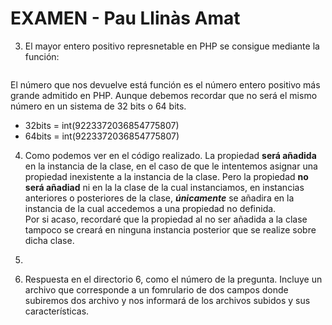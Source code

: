 # EXAMEN - Pau Llinàs Amat

3. El mayor entero positivo represnetable en PHP se consigue mediante la función: 
```PHP_INT_MAX (int)
```
El número que nos devuelve está función es el número entero positivo más grande admitido en PHP. Aunque debemos recordar que no será el mismo número en un sistema de 32 bits o 64 bits.
- 32bits = int(9223372036854775807)
- 64bits = int(9223372036854775807)

4. Como podemos ver en el código realizado. La propiedad **será añadida** en la instancia de la clase, en el caso de que le intentemos asignar una propiedad inexistente a la instancia de la clase. Pero la propiedad **no será añadiad** ni en la la clase de la cual instanciamos, en instancias anteriores o posteriores de la clase, ***únicamente*** se añadira en la instancia de la cual accedemos a una propiedad no definida.  
Por si acaso, recordaré que la propiedad al no ser añadida a la clase tampoco se creará en ninguna instancia posterior que se realize sobre dicha clase.

5. 

6. Respuesta en el directorio 6, como el número de la pregunta. Incluye un archivo que corresponde a un fomrulario de dos campos donde subiremos dos archivo y nos informará de los archivos subidos y sus características. 